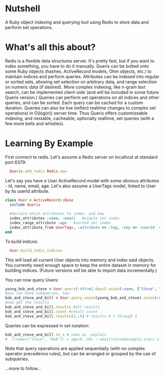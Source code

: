 Nutshell
========
A Ruby object indexing and querying tool using Redis to store data and perform set operations.

What's all this about?
====
Redis is a flexible data structures server. It's pretty fast, but if you want to index something, you have to do it manually.
Queris can be bolted onto some Ruby objects (hashes, ActiveRecord models, Ohm objects, etc.) to maintain indices and perform queries. Attributes can be indexed into regular or sorted sets, allowing set selection on arbitrary data, and range selection on numeric data (if desired). More complex indexing, like n-gram text search, can be implemented client-side (and will be included in some future Queris version.)
Queries can perform set operations on all indices and other queries, and can be sorted. Each query can be cached for a custom duration. Queries can also be live (reflect realtime changes to complex set operations) in O(log(n)) server time.
Thus Queris offers customizeable indexing, and nestable, cacheable, optionally realtime, set queries (with a few more bells and whistles).

Learning By Example
===================
First connect to redis. Let's assume a Redis server on localhost at standard port 6379:
```ruby
  Queris.add_redis Redis.new
```
Let's say you have a User ActiveRecord model with some obvious attributes - id, name, email, age. Let's also assume a UserTags model, linked to User by its userId attribute.
```ruby
class User < ActiveRecord::Base
  include Queris
  
  #declare which attributes to index, and how
  index_attributes :name, :email   #simple set index
  index_range_attribute :age   #sorted set index
  index_attribute_from UserTags, :attribute => :tag, :key => :userId  #index from a different model
end
```
To build indices:
```ruby
  User.build_redis_indices
```
This will load all current User objects into memory and index said objects. You currently need enough space to keep the entire dataset in memory for building indices. (Future versions will be able to import data incrementally.)

You can now query Users:
```ruby
young_bob_and_steve = User.query(:ttl=>2.days).union(:name, ["Steve", "Bob"]).intersect(:age, 0..30).diff(:email, "steve@example.org") #query expires in 2 days
#you can have subqueries, too:
bob_and_steve_and_bill = User.query.union(young_bob_and_steve).union(:name, "Bill")
#now get the results
bob_and_steve_and_bill.results #all results
bob_and_steve_and_bill.count #result count
bob_and_steve_and_bill.results(3..5) # results # 3 through 5
```
Queries can be expressed in set notation:
```ruby
bob_and_steve_and_bill.to_s # same as .explain
#  ((name<["Steve", "Bob"]> ∩ age<0..30> ∖ email<steve@example.org>) ∪ name<Bill>)
```

Note that query operations are applied sequentially (with no complex operator precedence rules), but can be arranged or grouped by the use of subqueries.

...more to follow...